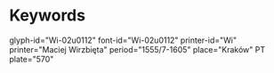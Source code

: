 # Keywords
glyph-id="Wi-02u0112"
font-id="Wi-02u0112"
printer-id="Wi"
printer="Maciej Wirzbięta"
period="1555/7-1605"
place="Kraków"
PT plate="570"
